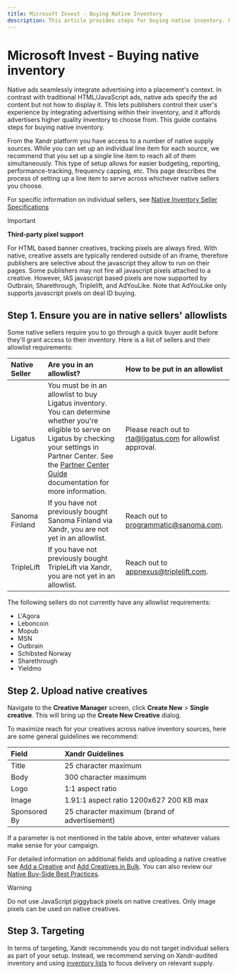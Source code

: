 ```yaml
---
title: Microsoft Invest - Buying Native Inventory
description: This article provides steps for buying native inventory. Native ads allow publishers to control user's experience by integrating advertising within their inventory.
---
```


# Microsoft Invest - Buying native inventory

Native ads seamlessly integrate advertising into a placement's context. In contrast with traditional HTML/JavaScript ads, native ads specify the ad content but not how to display it. This lets publishers control their user's experience by integrating advertising within their inventory, and it affords advertisers higher quality inventory to choose from. This guide contains steps for buying native inventory.

From the Xandr platform you have access to a number of native supply sources. While you can set up an individual line item for each source, we recommend that you set up a single line item to reach all of them
simultaneously. This type of setup allows for easier budgeting, reporting, performance-tracking, frequency capping, etc. This page describes the process of setting up a line item to serve across whichever native sellers you choose.

For specific information on individual sellers, see [Native Inventory Seller Specifications](./native-inventory-seller-specifications.md)

> [!IMPORTANT]
> **Third-party pixel support**
>
> For HTML based banner creatives, tracking pixels are always fired. With native, creative assets are typically rendered outside of an iframe, therefore publishers are selective about the javascript they allow to run on their pages. Some publishers may not fire all javascript pixels attached to a creative. However, IAS javascript based pixels are now supported by Outbrain, Sharethrough, Triplelift, and AdYouLike. Note that AdYouLike only supports javascript pixels on deal ID buying.

## Step 1. Ensure you are in native sellers' allowlists

Some native sellers require you to go through a quick buyer audit before they'll grant access to their inventory. Here is a list of sellers and their allowlist requirements:

| Native Seller | Are you in an allowlist? | How to be put in an allowlist |
|:-|:-|:-|
| Ligatus | You must be in an allowlist to buy Ligatus inventory. You can determine whether you're eligible to serve on Ligatus by checking your settings in Partner Center. See the [Partner Center Guide](./partner-center-guide.md) documentation for more information. | Please reach out to [rta@ligatus.com](mailto:rta@ligatus.com) for allowlist approval. |
| Sanoma Finland | If you have not previously bought Sanoma Finland via Xandr, you are not yet in an allowlist. | Reach out to [programmatic@sanoma.com](mailto:appnexus@triplelift.com). |
| TripleLift | If you have not previously bought TripleLift via Xandr, you are not yet in an allowlist. | Reach out to [appnexus@triplelift.com](mailto:appnexus@triplelift.com). |

The following sellers do not currently have any allowlist requirements:

- L'Agora
- Leboncoin
- Mopub
- MSN
- Outbrain
- Schibsted Norway
- Sharethrough
- Yieldmo

## Step 2. Upload native creatives

Navigate to the **Creative Manager** screen, click **Create New** > **Single creative**.
This will bring up the **Create New Creative** dialog.

To maximize reach for your creatives across native inventory sources, here are some general guidelines we recommend:

|     Field    |                Xandr Guidelines               |
|:-------------|:----------------------------------------------|
| Title        | 25 character maximum                          |
| Body         | 300 character maximum                         |
| Logo         | 1:1 aspect ratio                              |
| Image        | 1.91:1 aspect ratio 1200x627 200 KB max       |
| Sponsored By | 25 character maximum (brand of advertisement) |

If a parameter is not mentioned in the table above, enter whatever values make sense for your campaign.

For detailed information on additional fields and uploading a native
creative see [Add a Creative](add-a-creative.md) and [Add Creatives in Bulk](./add-creatives-in-bulk.md). You can also review our [Native Buy-Side Best Practices](https://download.microsoft.com/download/6/f/7/6f755603-e9af-4148-9e52-02e1fb7262b0/Xandr/Buy-Side-Native-Best-Practices.pdf).

> [!WARNING]
> Do not use JavaScript piggyback pixels on native creatives. Only image pixels can be used on native creatives.

## Step 3. Targeting

In terms of targeting, Xandr recommends you do not target individual sellers as part of your setup. Instead, we recommend serving on Xandr-audited inventory and using [inventory lists](./inventory-targeting-ali.md) to focus delivery on relevant supply.
